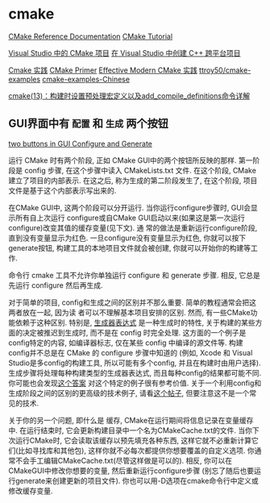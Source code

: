 # cmake

[CMake Reference Documentation](https://cmake.org/cmake/help/latest/index.html#)
[CMake Tutorial](https://cmake.org/cmake/help/latest/guide/tutorial/index.html#guide:CMake%20Tutorial)

[Visual Studio 中的 CMake 项目](https://learn.microsoft.com/zh-cn/cpp/build/cmake-projects-in-visual-studio?view=msvc-160)
[在 Visual Studio 中创建 C++ 跨平台项目](https://learn.microsoft.com/zh-cn/cpp/build/get-started-linux-cmake?source=recommendations&view=msvc-170)

[Cmake 实践](http://file.ncnynl.com/ros/CMake%20Practice.pdf)
[CMake Primer](https://llvm.org/docs/CMakePrimer.html)
[Effective Modern CMake 实践](https://zhjwpku.com/category/2020/04/04/effective-modern-cmake-practice.html)
[ttroy50/cmake-examples](https://github.com/ttroy50/cmake-examples)
[cmake-examples-Chinese](https://sfumecjf.github.io/cmake-examples-Chinese/)

[cmake(13)：构建时设置预处理宏定义以及add_compile_definitions命令详解](https://blog.csdn.net/rangfei/article/details/125651845)

## GUI界面中有 `配置` 和 `生成` 两个按钮

[two buttons in GUI Configure and Generate](https://microeducate.tech/why-there-are-two-buttons-in-gui-configure-and-generate-when-cli-does-all-in-one-command/)

运行 CMake 时有两个阶段, 正如 CMake GUI中的两个按钮所反映的那样.
第一阶段是 config 步骤, 在这个步骤中读入 CMakeLists.txt 文件.
在这个阶段, CMake 建立了项目的内部表示.
在这之后, 称为生成的第二阶段发生了, 在这个阶段, 项目文件是基于这个内部表示写出来的.

在CMake GUI中, 这两个阶段可以分开运行. 当你运行configure步骤时, GUI会显示所有自上次运行
configure或自CMake GUI启动以来(如果这是第一次运行configure)改变其值的缓存变量(见下文). 通
常的做法是重新运行configure阶段, 直到没有变量显示为红色. 一旦configure没有变量显示为红色,
你就可以按下generate按钮, 构建工具的本地项目文件就会被创建, 你就可以开始你的构建等工作.

命令行 cmake 工具不允许你单独运行 configure 和 generate 步骤. 相反, 它总是先运行 configure
然后再生成.

对于简单的项目, config和生成之间的区别并不那么重要. 简单的教程通常会把这两者放在一起, 因为读
者可以不理解基本项目安排的区别. 然而, 有一些CMake功能依赖于这种区别.
特别是, [生成器表达式][] 是一种生成时的特性,
关于构建的某些方面的决定被推迟到生成时, 而不是在 config 时完全处理.
这方面的一个例子是config特定的内容, 如编译器标志, 仅在某些 config 中编译的源文件等.
构建config并不总是在 CMake 的 configure 步骤中知道的
(例如, Xcode 和 Visual Studio是多config的构建工具, 所以可能有多个config, 并且在构建时由用户选择).
生成步骤将处理每种构建类型的生成器表达式, 而且每种config的结果都可能不同.
你可能也会发现[这个答案][] 对这个特定的例子很有参考价值.
关于一个利用config和生成阶段之间的区别的更高级的技术例子,
请看[这个帖子][], 但要注意这不是一个常见的技术.

关于你的另一个问题, 即什么是 缓存, CMake在运行期间将信息记录在变量缓存中.
在运行结束时, 它会更新构建目录中一个名为CMakeCache.txt的文件.
当你下次运行CMake时, 它会读取该缓存以预先填充各种东西,
这样它就不必重新计算它们(比如寻找库和其他包),
这样你就不必每次都提供你想要覆盖的自定义选项.
你通常不会手工编辑CMakeCache.txt(尽管这样做是可以的).
相反, 你可以在CMakeGUI中修改你想要的变量, 然后重新运行configure步骤
(别忘了随后也要运行generate来创建更新的项目文件).
你也可以用-D选项在cmake命令行中定义或修改缓存变量.

[生成器表达式]: https://cmake.org/cmake/help/latest/manual/cmake-generator-expressions.7.html
[这个答案]: https://stackoverflow.com/a/24470998/1938798
[这个帖子]: https://stackoverflow.com/q/36084785/1938798

